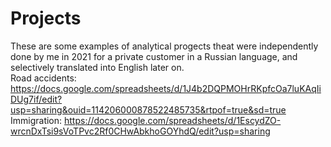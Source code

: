 # Projects
These are some examples of analytical progects theat were independently done by me in 2021 for a private customer in a Russian language, and selectively translated into English later on. <br />
Road accidents: https://docs.google.com/spreadsheets/d/1J4b2DQPMOHrRKpfcOa7luKAqIiDUg7if/edit?usp=sharing&ouid=114206000878522485735&rtpof=true&sd=true <br />
Immigration: https://docs.google.com/spreadsheets/d/1EscydZO-wrcnDxTsi9sVoTPvc2Rf0CHwAbkhoGOYhdQ/edit?usp=sharing <br />
